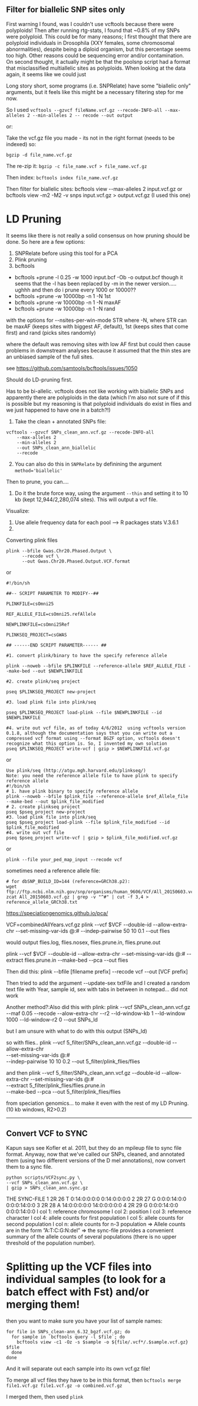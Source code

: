 ## Filter for biallelic SNP sites only 

First warning I found, was I couldn't use vcftools because there were polyploids! Then after running rtg-stats, I found that ~0.8% of my SNPs were polyploid. This could be for many reasons; I first thought that there are polyploid individuals in Drosophila (XXY females, some chromosomal abnormalities), despite being a diploid organism, but this percentage seems too high. Other reasons could be sequencing error and/or contamination. On second thought, it actually might be that the poolsnp script had a format that misclassified multiallelic sites as polyploids. When looking at the data again, it seems like we could just 

Long story short, some programs (i.e. SNPRelate) have some "biallelic only" arguments, but it feels like this might be a necessary filtering step for me now. 

So I used `vcftools --gzvcf fileName.vcf.gz --recode-INFO-all --max-alleles 2 --min-alleles 2 -- recode --out output`

or: 

Take the vcf.gz file you made - its not in the right format (needs to be indexed) so:

`bgzip -d file_name.vcf.gz`

The re-zip it: `bgzip -c file_name.vcf > file_name.vcf.gz`

Then index: `bcftools index file_name.vcf.gz`

Then filter for biallelic sites:
bcftools view --max-alleles 2 input.vcf.gz
or 
bcftools view -m2 -M2 -v snps input.vcf.gz > output.vcf.gz (I used this one) 


# LD Pruning
It seems like there is not really a solid consensus on how pruning should be done. So here are a few options:

1. SNPRelate before using this tool for a PCA 
2. Plink pruning
3. bcftools
- bcftools +prune -l 0.25 -w 1000 input.bcf -Ob -o output.bcf
though it seems that the -l has been replaced by -m in the newer version..... ughhh and then do i prune every 1000 or 10000?? 
- bcftools +prune -w 10000bp -n 1 -N 1st
- bcftools +prune -w 10000bp -n 1 -N maxAF
- bcftools +prune -w 10000bp -n 1 -N rand

with the options for --nsites-per-win-mode STR 
where -N, 
where STR can be  maxAF (keeps sites with biggest AF, default), 1st (keeps sites that come first) and rand (picks sites randomly) 

  where the default was removing sites with low AF first but could then cause problems in downstream analyses because it assumed that the thin stes are an unbiased sample of the full sites. 

  see https://github.com/samtools/bcftools/issues/1050

Should do LD-pruning first. 

Has to be bi-allelic. vcftools does not like working with biallelic SNPs and apparently there are polyploids in the data (which I'm also not sure of if this is possible but my reasoning is that polyploid individuals do exist in flies and we just happened to have one in a batch?!) 
1.  Take the clean + annotated SNPs file:

```
vcftools --gzvcf SNPs_clean_ann.vcf.gz --recode-INFO-all
	--max-alleles 2
	--min-alleles 2
	--out SNPs_clean_ann_biallelic
	--recode
```

2. You can also do this in `SNPRelate` by definining the argument `method='biallelic'`

Then to prune, you can....
1. Do it the brute force way, using the argument `--thin` and setting it to 10 kb (kept 12,944/2,280,074 sites). This will output a vcf file. 



Visualize:

1. Use allele frequency data for each pool --> R packages stats V.3.6.1
2. 

Converting plink files
```
plink --bfile Gwas.Chr20.Phased.Output \
      --recode vcf \
      --out Gwas.Chr20.Phased.Output.VCF.format
```

or 
```
#!/bin/sh
 
##-- SCRIPT PARAMETER TO MODIFY--##
 
PLINKFILE=csOmni25
 
REF_ALLELE_FILE=csOmni25.refAllele
 
NEWPLINKFILE=csOmni25Ref
 
PLINKSEQ_PROJECT=csGWAS
 
## ------END SCRIPT PARAMETER------ ##
 
#1. convert plink/binary to have the specify reference allele
 
plink --noweb --bfile $PLINKFILE --reference-allele $REF_ALLELE_FILE --make-bed --out $NEWPLINKFILE
 
#2. create plink/seq project
 
pseq $PLINKSEQ_PROJECT new-project
 
#3. load plink file into plink/seq
 
pseq $PLINKSEQ_PROJECT load-plink --file $NEWPLINKFILE --id $NEWPLINKFILE
 
#4. write out vcf file, as of today 4/6/2012  using vcftools version 0.1.8, although the documentation says that you can write out a compressed vcf format using --format BGZF option, vcftools doesn't recognize what this option is. So, I invented my own solution
pseq $PLINKSEQ_PROJECT write-vcf | gzip > $NEWPLINKFILE.vcf.gz
```
      

or
```
Use plink/seq (http://atgu.mgh.harvard.edu/plinkseq/)
Note: you need the reference allele file to have plink to specify reference allele
#!/bin/sh
# 1. have plink binary to specify reference allele
plink --noweb --bfile $plink_file --reference-allele $ref_Allele_file --make-bed --out $plink_file_modified
# 2. create plinkseq project
pseq $pseq_project new-project
#3. load plink file into plink/seq
pseq $pseq_project load-plink --file $plink_file_modified --id $plink_file_modified
#4. write out vcf file
pseq $pseq_project write-vcf | gzip > $plink_file_modified.vcf.gz
```
or 
```
plink --file your_ped_map_input --recode vcf
```
 
sometimes need a reference allele file:
```
# for dbSNP_BUILD_ID=144 (reference=GRCh38.p2):
wget ftp://ftp.ncbi.nlm.nih.gov/snp/organisms/human_9606/VCF/All_20150603.vcf.gz
zcat All_20150603.vcf.gz | grep -v "^#" | cut -f 3,4 > reference_allele_GRCh38.txt
```


https://speciationgenomics.github.io/pca/

VCF=combinedAllYears.vcf.gz
plink --vcf $VCF --double-id --allow-extra-chr --set-missing-var-ids @:# --indep-pairwise 50 10 0.1 --out flies

would output flies.log, flies.nosex, flies.prune.in, flies.prune.out

plink --vcf $VCF --double-id --allow-extra-chr --set-missing-var-ids @:# --extract flies.prune.in --make-bed --pca --out flies

Then did this: plink --bfile [filename prefix] --recode vcf --out [VCF prefix]

Then tried to add the argument --update-sex txtFile  and I created a random text file with Year, sample id, sex with tabs in between in notepad... did not work

Another method?:Also did this with plink:
plink --vcf SNPs_clean_ann.vcf.gz --maf 0.05 --recode --alow-extra-chr --r2 --ld-window-kb 1 --ld-window 1000 --ld-window-r2 0 --out SNPs_ld

but I am unsure with what to do with this output (SNPs_ld)

so with flies..
plink --vcf 5_filter/SNPs_clean_ann.vcf.gz --double-id --allow-extra-chr \
--set-missing-var-ids @:# \
--indep-pairwise 10 10 0.2 --out 5_filter/plink_flies/flies

and then
plink --vcf 5_filter/SNPs_clean_ann.vcf.gz --double-id --allow-extra-chr --set-missing-var-ids @:# \
--extract 5_filter/plink_flies/flies.prune.in \
--make-bed --pca --out 5_filter/plink_flies/flies

from speciation genomics... to make it even with the rest of my LD Pruning. (10 kb windows, R2>0.2)
  
----

## Convert VCF to SYNC

Kapun says see Kofler et al. 2011, but they do an mpileup file to sync file format. Anyway, now that we've called our SNPs, cleaned, and annotated them (using two different versions of the D mel annotations), now convert them to a sync file. 

```
python scripts/VCF2sync.py \
--vcf SNPs_clean_ann.vcf.gz \
| gzip > SNPs_clean_ann.sync.gz
```


THE SYNC-FILE
1 2R 26 T 0:14:0:0:0:0 0:14:0:0:0:0
2 2R 27 G 0:0:0:14:0:0 0:0:0:14:0:0
3 2R 28 A 14:0:0:0:0:0 14:0:0:0:0:0
4 2R 29 G 0:0:0:14:0:0 0:0:0:14:0:0
I col 1: reference chromosome
I col 2: position
I col 3: reference character
I col 4: allele counts for first population
I col 5: allele counts for second population
I col n: allele counts for n-3 population
⇒ Allele counts are in the form ”A:T:C:G:N:del”
⇒ the sync-file provides a convenient summary of the allele counts of several populations (there
is no upper threshold of the population number).

# Splitting up the VCF files into individual samples (to look for a batch effect with Fst) and/or merging them! 



then you want to make sure you have your list of sample names:

```
for file in SNPs_clean-ann_6.32_bgzf.vcf.gz; do
  for sample in `bcftools query -l $file`; do
    bcftools view -c1 -Oz -s $sample -o ${file/.vcf*/.$sample.vcf.gz} $file
  done
done
```

And it will separate out each sample into its own vcf.gz file! 

To merge all vcf files they have to be in this format, then `bcftools merge file1.vcf.gz file1.vcf.gz -o combined.vcf.gz`

I merged them, then used `plink`
